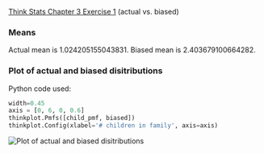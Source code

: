 [Think Stats Chapter 3 Exercise 1](http://greenteapress.com/thinkstats2/html/thinkstats2004.html#toc31) (actual vs. biased)

### Means
Actual mean is 1.024205155043831.
Biased mean is 2.403679100664282.

### Plot of actual and biased disitributions

Python code used:
```python
width=0.45
axis = [0, 6, 0, 0.6]
thinkplot.Pmfs([child_pmf, biased])
thinkplot.Config(xlabel='# children in family', axis=axis)
````

![Plot of actual and biased disitributions](../img/plot.png)

